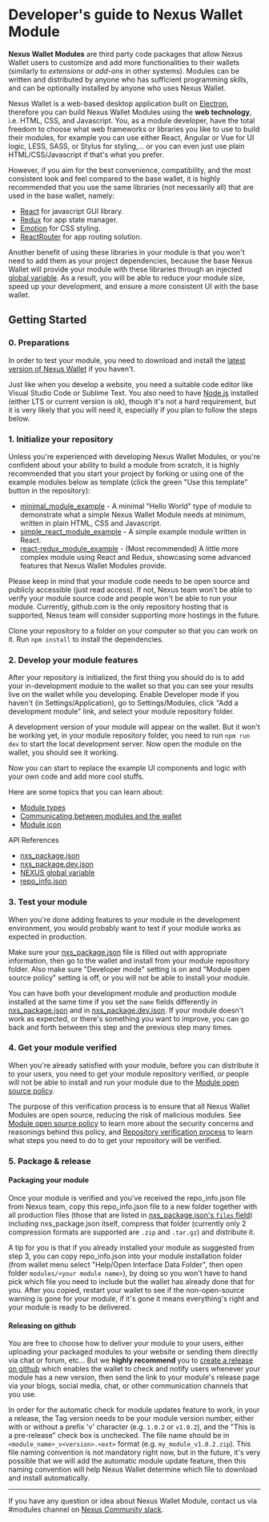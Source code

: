 # Developer's guide to Nexus Wallet Module

**Nexus Wallet Modules** are third party code packages that allow Nexus Wallet users to customize and add more functionalities to their wallets (similarly to _extensions_ or _add-ons_ in other systems). Modules can be written and distributed by anyone who has sufficient programming skills, and can be optionally installed by anyone who uses Nexus Wallet.

Nexus Wallet is a web-based desktop application built on [Electron](https://electronjs.org/), therefore you can build Nexus Wallet Modules using the **web technology**, i.e. HTML, CSS, and Javascript. You, as a module developer, have the total freedom to choose what web frameworks or libraries you like to use to build their modules, for example you can use either React, Angular or Vue for UI logic, LESS, SASS, or Stylus for styling,... or you can even just use plain HTML/CSS/Javascript if that's what you prefer.

However, if you aim for the best convenience, compatibility, and the most consistent look and feel compared to the base wallet, it is highly recommended that you use the same libraries (not necessarily all) that are used in the base wallet, namely:

- [React](https://reactjs.org/) for javascript GUI library.
- [Redux](https://redux.js.org/) for app state manager.
- [Emotion](https://emotion.sh) for CSS styling.
- [ReactRouter](https://reacttraining.com/react-router/) for app routing solution.

Another benefit of using these libraries in your module is that you won't need to add them as your project dependencies, because the base Nexus Wallet will provide your module with these libraries through an injected [global variable](./nexus-global-variable.md). As a result, you will be able to reduce your module size, speed up your development, and ensure a more consistent UI with the base wallet.

## Getting Started

### 0. Preparations

In order to test your module, you need to download and install the [latest version of Nexus Wallet](https://github.com/Nexusoft/NexusInterface/releases/latest) if you haven't.

Just like when you develop a website, you need a suitable code editor like Visual Studio Code or Sublime Text. You also need to have [Node.js](https://nodejs.org/) installed (either LTS or current version is ok), though it's not a hard requirement, but it is very likely that you will need it, especially if you plan to follow the steps below.

### 1. Initialize your repository

Unless you're experienced with developing Nexus Wallet Modules, or you're confident about your ability to build a module from scratch, it is highly recommended that you start your project by forking or using one of the example modules below as template (click the green "Use this template" button in the repository):

- [minimal_module_example](https://github.com/Nexusoft/minimal_module_example) - A minimal "Hello World" type of module to demonstrate what a simple Nexus Wallet Module needs at minimum, written in plain HTML, CSS and Javascript.
- [simple_react_module_example](https://github.com/Nexusoft/simple_react_module_example) - A simple example module written in React.
- [react-redux_module_example](https://github.com/Nexusoft/react_redux_module_example) - (Most recommended) A little more complex module using React and Redux, showcasing some advanced features that Nexus Wallet Modules provide.

Please keep in mind that your module code needs to be open source and publicly accessible (just read access). If not, Nexus team won't be able to verify your module source code and people won't be able to run your module. Currently, github.com is the only repository hosting that is supported, Nexus team will consider supporting more hostings in the future.

Clone your repository to a folder on your computer so that you can work on it. Run `npm install` to install the dependencies.

### 2. Develop your module features

After your repository is initialized, the first thing you should do is to add your in-development module to the wallet so that you can see your results live on the wallet while you developing. Enable Developer mode if you haven't (in Settings/Application), go to Settings/Modules, click "Add a development module" link, and select your module repository folder.

A development version of your module will appear on the wallet. But it won't be working yet, in your module repository folder, you need to run `npm run dev` to start the local development server. Now open the module on the wallet, you should see it working.

Now you can start to replace the example UI components and logic with your own code and add more cool stuffs.

Here are some topics that you can learn about:

- [Module types](./module-types.md)
- [Communicating between modules and the wallet](./communication.md)
- [Module icon](./module-icon.md)

API References

- [nxs_package.json](./nxs_package.json.md)
- [nxs_package.dev.json](./nxs_package.dev.json.md)
- [NEXUS global variable](./nexus-global-variable.md)
- [repo_info.json](./repo_info.json)

### 3. Test your module

When you're done adding features to your module in the development environment, you would probably want to test if your module works as expected in production.

Make sure your [nxs_package.json](./nxs_package.json.md) file is filled out with appropriate information, then go to the wallet and install from your module repository folder. Also make sure "Developer mode" setting is on and "Module open source policy" setting is off, or you will not be able to install your module.

You can have both your development module and production module installed at the same time if you set the `name` fields differently in [nxs_package.json](./nxs_package.json.md) and in [nxs_package.dev.json](./nxs_package.dev.json.md). If your module doesn't work as expected, or there's something you want to improve, you can go back and forth between this step and the previous step many times.

### 4. Get your module verified

When you're already satisfied with your module, before you can distribute it to your users, you need to get your module repository verified, or people will not be able to install and run your module due to the [Module open source policy](./module-security.md#module-open-source-policy).

The purpose of this verification process is to ensure that all Nexus Wallet Modules are open source, reducing the risk of malicious modules. See [Module open source policy](./module-security.md#module-open-source-policy) to learn more about the security concerns and reasonings behind this policy, and [Repository verification process](./repo_verification-process.md) to learn what steps you need to do to get your repository will be verified.

### 5. Package & release

#### Packaging your module

Once your module is verified and you've received the repo_info.json file from Nexus team, copy this repo_info.json file to a new folder together with all production files (those that are listed in [nxs_package.json's `files` field](./nxs_package.json.md#files)) including nxs_package.json itself, compress that folder (currently only 2 compression formats are supported are `.zip` and `.tar.gz`) and distribute it.

A tip for you is that if you already installed your module as suggested from step 3, you can copy repo_info.json into your module installation folder (from wallet menu select "Help/Open Interface Data Folder", then open folder `modules/<your module name>`), by doing so you won't have to hand pick which file you need to include but the wallet has already done that for you. After you copied, restart your wallet to see if the non-open-source warning is gone for your module, if it's gone it means everything's right and your module is ready to be delivered.

#### Releasing on github

You are free to choose how to deliver your module to your users, either uploading your packaged modules to your website or sending them directly via chat or forum, etc... But we **highly recommend** you to [create a release on github](https://help.github.com/en/articles/creating-releases) which enables the wallet to check and notify users whenever your module has a new version, then send the link to your module's release page via your blogs, social media, chat, or other communication channels that you use.

In order for the automatic check for module updates feature to work, in your a release, the Tag version needs to be your module version number, either with or without a prefix 'v' character (e.g. `1.0.2` or `v1.0.2`), and the "This is a pre-release" check box is unchecked. The file name should be in `<module_name>_v<version>.<ext>` format (e.g. `my_module_v1.0.2.zip`). This file naming convention is not mandatory right now, but in the future, it's very possible that we will add the automatic module update feature, then this naming convention will help Nexus Wallet determine which file to download and install automatically.

---

If you have any question or idea about Nexus Wallet Module, contact us via #modules channel on [Nexus Community slack](https://slack.nexus.io/).
